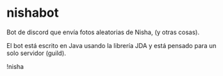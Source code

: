 # nishabot
Bot de discord que envía fotos aleatorias de Nisha, (y otras cosas).

El bot está escrito en Java usando la librería JDA y está pensado para un solo servidor (guild).

!nisha
